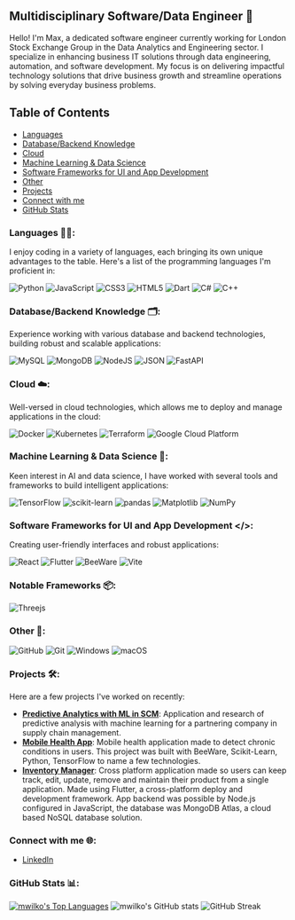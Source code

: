 ## Multidisciplinary Software/Data Engineer 👋

Hello! I'm Max, a dedicated software engineer currently working for London Stock Exchange Group in the Data Analytics and Engineering sector. I specialize in enhancing business IT solutions through data engineering, automation, and software development. My focus is on delivering impactful technology solutions that drive business growth and streamline operations by solving everyday business problems.

## Table of Contents
- [Languages](#languages)
- [Database/Backend Knowledge](#databasebackend-knowledge)
- [Cloud](#cloud)
- [Machine Learning & Data Science](#machine-learning--data-science)
- [Software Frameworks for UI and App Development](#software-frameworks-for-ui-and-app-development)
- [Other](#other)
- [Projects](#projects)
- [Connect with me](#connect-with-me)
- [GitHub Stats](#github-stats)

### Languages 👨‍💻:
I enjoy coding in a variety of languages, each bringing its own unique advantages to the table. Here's a list of the programming languages I'm proficient in:

![Python](https://img.shields.io/badge/python-3670A0?style=for-the-badge&logo=python&logoColor=ffdd54) ![JavaScript](https://img.shields.io/badge/javascript-%23323330.svg?style=for-the-badge&logo=javascript&logoColor=%23F7DF1E) ![CSS3](https://img.shields.io/badge/CSS3-1572B6?style=for-the-badge&logo=css3&logoColor=white) ![HTML5](https://img.shields.io/badge/HTML5-E34F26?style=for-the-badge&logo=html5&logoColor=white) ![Dart](https://img.shields.io/badge/Dart-2192b5?style=for-the-badge&logo=dart&logoColor=white) ![C#](https://img.shields.io/badge/c%23-%23239120.svg?style=for-the-badge&logo=csharp&logoColor=white) ![C++](https://img.shields.io/badge/c++-%2300599C.svg?style=for-the-badge&logo=c%2B%2B&logoColor=white)

### Database/Backend Knowledge 🗂️:
Experience working with various database and backend technologies, building robust and scalable applications:

![MySQL](https://img.shields.io/badge/mysql-00598E?style=for-the-badge&logo=mysql&logoColor=white) ![MongoDB](https://img.shields.io/badge/Mongodb-47A248?style=for-the-badge&logo=mongodb&logoColor=white) ![NodeJS](https://img.shields.io/badge/node.js-6DA55F?style=for-the-badge&logo=node.js&logoColor=white) ![JSON](https://img.shields.io/badge/json-f08529?style=for-the-badge&logo=json&logoColor=white) ![FastAPI](https://img.shields.io/badge/FastAPI-005571?style=for-the-badge&logo=fastapi)

### Cloud ☁️:
Well-versed in cloud technologies, which allows me to deploy and manage applications in the cloud:

![Docker](https://img.shields.io/badge/Docker-2496ED?style=for-the-badge&logo=docker&logoColor=white) ![Kubernetes](https://img.shields.io/badge/Kubernetes-326CE5?style=for-the-badge&logo=kubernetes&logoColor=white) ![Terraform](https://img.shields.io/badge/Terraform-623CE4?style=for-the-badge&logo=terraform&logoColor=white) ![Google Cloud Platform](https://img.shields.io/badge/Google_Cloud-4285F4?style=for-the-badge&logo=google-cloud&logoColor=white)

### Machine Learning & Data Science 🧠:
Keen interest in AI and data science, I have worked with several tools and frameworks to build intelligent applications:

![TensorFlow](https://img.shields.io/badge/TensorFlow-%23FF6F00.svg?style=for-the-badge&logo=TensorFlow&logoColor=white) ![scikit-learn](https://img.shields.io/badge/scikit_learn-F7931E?style=for-the-badge&logo=scikit-learn&logoColor=white) ![pandas](https://img.shields.io/badge/pandas-150458?style=for-the-badge&logo=pandas&logoColor=white) ![Matplotlib](https://img.shields.io/badge/Matplotlib-%23ffffff.svg?style=for-the-badge&logo=Matplotlib&logoColor=black) ![NumPy](https://img.shields.io/badge/numpy-%23013243.svg?style=for-the-badge&logo=numpy&logoColor=white)

### Software Frameworks for UI and App Development </>:
Creating user-friendly interfaces and robust applications:

![React](https://img.shields.io/badge/react-%2320232a.svg?style=for-the-badge&logo=react&logoColor=%2361DAFB) ![Flutter](https://img.shields.io/badge/Flutter-%2302569B.svg?style=for-the-badge&logo=Flutter&logoColor=white) ![BeeWare](https://img.shields.io/badge/🐝_beeware-F09436?style=for-the-badge&logo=beeware&logoColor=white) ![Vite](https://img.shields.io/badge/vite-%23646CFF.svg?style=for-the-badge&logo=vite&logoColor=white)

### Notable Frameworks 📦:
![Threejs](https://img.shields.io/badge/threejs-black?style=for-the-badge&logo=three.js&logoColor=white) 

### Other 💬:
![GitHub](https://img.shields.io/badge/GitHub-181717?style=for-the-badge&logo=github&logoColor=white) ![Git](https://img.shields.io/badge/Git-F05032?style=for-the-badge&logo=git&logoColor=white) ![Windows](https://img.shields.io/badge/Windows-0078D6?style=for-the-badge&logo=windows&logoColor=white) ![macOS](https://img.shields.io/badge/macOS-000000?style=for-the-badge&logo=apple&logoColor=white)

### Projects 🛠️:
Here are a few projects I've worked on recently:
- **[Predictive Analytics with ML in SCM](https://github.com/mwilko/SCM-Predictive-Analytics)**: Application and research of predictive analysis with machine learning for a partnering company in supply chain management.
- **[Mobile Health App](https://github.com/mwilko/Mobile_Health_App)**: Mobile health application made to detect chronic conditions in users. This project was built with BeeWare, Scikit-Learn, Python, TensorFlow to name a few technologies.
- **[Inventory Manager](https://github.com/mwilko/Inventory-Manager)**: Cross platform application made so users can keep track, edit, update, remove and maintain their product from a single application. Made using Flutter, a cross-platform deploy and development framework. App backend was possible by Node.js configured in JavaScript, the database was MongoDB Atlas, a cloud based NoSQL database solution.

### Connect with me 🌐:
- [LinkedIn](https://www.linkedin.com/in/max-wilkinson-63716a216/)

### GitHub Stats 📊:
<a href="https://github.com/mwilko"><img alt="mwilko's Top Languages" src="https://github-readme-stats.vercel.app/api/top-langs/?username=mwilko&langs_count=8&count_private=true&layout=compact&theme=tokyonight&hide_border=true&bg_color=0D1117" /></a>
![mwilko's GitHub stats](https://github-readme-stats.vercel.app/api?username=mwilko&show_icons=true&theme=tokyonight)
![GitHub Streak](https://github-readme-streak-stats.herokuapp.com/?user=mwilko&theme=tokyonight)
